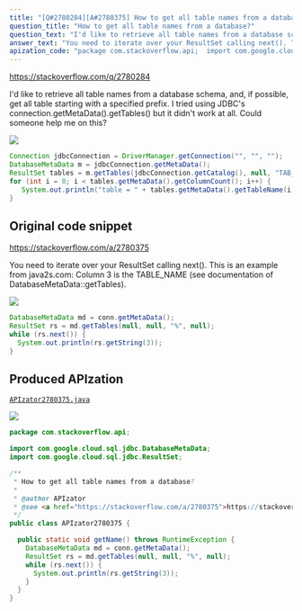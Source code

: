 ```yaml
---
title: "[Q#2780284][A#2780375] How to get all table names from a database?"
question_title: "How to get all table names from a database?"
question_text: "I'd like to retrieve all table names from a database schema, and, if possible, get all table starting with a specified prefix. I tried using JDBC's connection.getMetaData().getTables() but it didn't work at all. Could someone help me on this?"
answer_text: "You need to iterate over your ResultSet calling next(). This is an example from java2s.com: Column 3 is the TABLE_NAME (see documentation of DatabaseMetaData::getTables)."
apization_code: "package com.stackoverflow.api;  import com.google.cloud.sql.jdbc.DatabaseMetaData; import com.google.cloud.sql.jdbc.ResultSet;  /**  * How to get all table names from a database?  *  * @author APIzator  * @see <a href=\"https://stackoverflow.com/a/2780375\">https://stackoverflow.com/a/2780375</a>  */ public class APIzator2780375 {    public static void getName() throws RuntimeException {     DatabaseMetaData md = conn.getMetaData();     ResultSet rs = md.getTables(null, null, \"%\", null);     while (rs.next()) {       System.out.println(rs.getString(3));     }   } }"
---
```


https://stackoverflow.com/q/2780284

I&#x27;d like to retrieve all table names from a database schema, and, if possible, get all table starting with a specified prefix.
I tried using JDBC&#x27;s connection.getMetaData().getTables() but it didn&#x27;t work at all.
Could someone help me on this?


<div class="code-logo"><img src="/stackoverflow.png" /></div>

```java
Connection jdbcConnection = DriverManager.getConnection("", "", "");
DatabaseMetaData m = jdbcConnection.getMetaData();
ResultSet tables = m.getTables(jdbcConnection.getCatalog(), null, "TAB_%", null);
for (int i = 0; i < tables.getMetaData().getColumnCount(); i++) {
   System.out.println("table = " + tables.getMetaData().getTableName(i));
}
```


## Original code snippet

https://stackoverflow.com/a/2780375

You need to iterate over your ResultSet calling next().
This is an example from java2s.com:
Column 3 is the TABLE_NAME (see documentation of DatabaseMetaData::getTables).

<div class="code-logo"><img src="/stackoverflow.png" /></div>

```java
DatabaseMetaData md = conn.getMetaData();
ResultSet rs = md.getTables(null, null, "%", null);
while (rs.next()) {
  System.out.println(rs.getString(3));
}
```

## Produced APIzation

[`APIzator2780375.java`](https://github.com/pasqualesalza/apization-temp-data/raw/master/search/APIzator2780375.java)

<div class="code-logo"><img src="/apizator.png" /></div>

```java
package com.stackoverflow.api;

import com.google.cloud.sql.jdbc.DatabaseMetaData;
import com.google.cloud.sql.jdbc.ResultSet;

/**
 * How to get all table names from a database?
 *
 * @author APIzator
 * @see <a href="https://stackoverflow.com/a/2780375">https://stackoverflow.com/a/2780375</a>
 */
public class APIzator2780375 {

  public static void getName() throws RuntimeException {
    DatabaseMetaData md = conn.getMetaData();
    ResultSet rs = md.getTables(null, null, "%", null);
    while (rs.next()) {
      System.out.println(rs.getString(3));
    }
  }
}

```